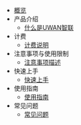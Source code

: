 <!-- 请勿添加产品标题，标题行将由系统自动增加，名称将于您申请邮件提供的仓库名称一致 -->

* [概览](/uwan/README.md)
* 产品介绍
   * [什么是UWAN智联](uwan/introduction/UWAN_intro.md)
* 计费
   * [计费说明](相对链接)
* 注意事项与使用限制
   * [注意事项描述](相对链接)
* 快速上手
   * [快速上手](相对链接)
* 使用指南
   * [使用指南](相对链接)
* 常见问题
   * [常见问题](相对链接)